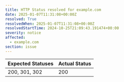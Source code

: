 ```yaml
---
title: HTTP Status resolved for example.com
date: 2025-01-07T11:31:08+00:00Z
resolved: True
resolvedWhen: 2025-01-07T11:31:08+00:00Z
resolvedStartTime: 2024-10-25T21:09:43.191474+00:00
severity: notice
affected:
  - example.com
section: issue
---
```


| Expected Statuses | Actual Status  |
|-------------------|----------------|
| 200, 301, 302 | 200 |
